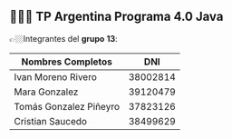 ## 👨🏻‍💻 TP Argentina Programa 4.0 Java 
👉🏼Integrantes del **grupo** **13**:

|  Nombres Completos    |    DNI    |
|-----------------------|-----------|
|Ivan Moreno Rivero     | 38002814  |
|Mara Gonzalez          | 39120479  |
|Tomás Gonzalez Piñeyro | 37823126  |
|Cristian Saucedo       | 38499629  |
